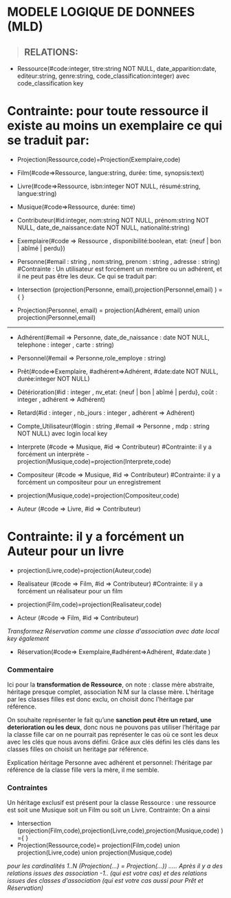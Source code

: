 # MODELE LOGIQUE DE DONNEES (MLD)

>## RELATIONS:

- Ressource(#code:integer, titre:string NOT NULL, date_apparition:date, editeur:string, genre:string, code_classification:integer) avec code_classification key
 # Contrainte: pour toute ressource il existe au moins un exemplaire ce qui se traduit par:
 - Projection(Ressource,code)=Projection(Exemplaire,code)

- Film(#code=>Ressource, langue:string, durée: time, synopsis:text)

- Livre(#code=>Ressource, isbn:integer NOT NULL, résumé:string, langue:string)

- Musique(#code=>Ressource, durée: time)

- Contributeur(#id:integer, nom:string NOT NULL, prénom:string NOT NULL, date_de_naissance:date NOT NULL, nationalité:string)

- Exemplaire(#code => Ressource , disponibilité:boolean, etat: {neuf | bon | abîmé | perdu})

- Personne(#email : string , nom:string, prenom : string , adresse : string)
#Contrainte : Un utilisateur est forcément un membre ou un adhérent, et il ne peut pas être les deux. Ce qui se traduit par:
 - Intersection (projection(Personne, email),projection(Personnel,email) ) = { }
 - Projection(Personnel, email) = projection(Adhérent, email)
union projection(Personnel,email)
****
- Adhérent(#email => Personne, date_de_naissance : date NOT NULL, telephone : integer , carte : string) 

- Personnel(#email => Personne,role_employe : string) 

- Prêt(#code=>Exemplaire, #adhérent=>Adhérent, #date:date NOT NULL, durée:integer NOT NULL)

- Détérioration(#id : integer , nv_etat: {neuf | bon | abîmé | perdu}, coût : integer , adhérent => Adhérent)

- Retard(#id : integer , nb_jours : integer , adhérent => Adhérent)

- Compte_Utilisateur(#login : string ,#email => Personne ,  mdp : string  NOT NULL)  avec login local key

- Interprete (#code => Musique, #id => Contributeur)
#Contrainte: il y a forcément un interprète
-projection(Musique,code)=projection(Interprete,code)

- Compositeur (#code => Musique, #id => Contributeur)
#Contrainte: il y a forcément un compositeur pour un enregistrement
 - projection(Musique,code)=projection(Compositeur,code)

- Auteur (#code => Livre, #id => Contributeur)
# Contrainte: il y a forcément un Auteur pour un livre
 - projection(Livre,code)=projection(Auteur,code)

- Realisateur (#code => Film, #id => Contributeur)
#Contrainte: il y a forcément un réalisateur pour un film
 - projection(Film,code)=projection(Realisateur,code)

- Acteur (#code => Film, #id => Contributeur)

_Transformez Réservation comme une classe d'association avec date local key également_

- Réservation(#code=> Exemplaire,#adhérent=>Adhérent, #date:date )

### Commentaire
Ici pour la **transformation de Ressource**, on note : classe mère abstraite, héritage presque complet, association N:M sur la classe mère.
L'héritage par les classes filles est donc exclu, on choisit donc l'héritage par référence.

On souhaite représenter le fait qu’une **sanction peut être un retard, une deterioration  ou les deux**, donc nous ne pouvons pas utiliser l’héritage
par la classe fille car on ne pourrait pas représenter le cas où ce sont les deux avec les clés que nous avons défini. Grâce aux clés défini
 les clés  dans les classes filles on choisit un heritage par référence.

 Explication héritage Personne avec adhérent et personnel: l’héritage par référence de la classe fille vers la mère, il me semble.

### Contraintes 
Un héritage exclusif est présent pour la classe Ressource : une ressource est soit une Musique soit un Film ou soit un Livre. Contrainte: 
 On a ainsi 
 - Intersection (projection(Film,code),projection(Livre,code),projection(Musique,code) ) ={ }
 - Projection(Ressource,code)= projection(Film,code) union projection(Livre,code) union projection(Musique,code)

_pour les cardinalités 1..N (Projection(...) = Projection(...)) ....._ 
_Après il y a des relations issues des association -1.. (qui est votre cas) et des relations issues des classes d'association (qui est votre cas aussi pour Prêt et Réservation)_
